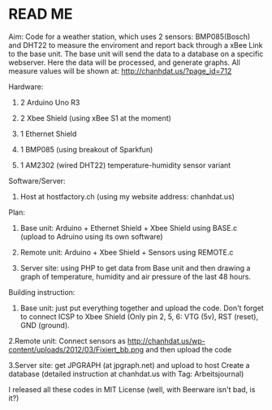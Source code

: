 READ ME
==========

Aim: Code for a weather station, which uses 2 sensors: BMP085(Bosch) and DHT22 to measure the enviroment and report back through a xBee Link to the base unit. The base unit will send the data to a database on a specific webserver. Here the data will be processed, and generate graphs.
All measure values will be shown at: http://chanhdat.us/?page_id=712 

Hardware:

1. 2 Arduino Uno R3

2. 2 Xbee Shield (using xBee S1 at the moment)

3. 1 Ethernet Shield

4. 1 BMP085 (using breakout of Sparkfun)

5. 1 AM2302 (wired DHT22) temperature-humidity sensor variant

Software/Server:

1. Host at hostfactory.ch (using my website address: chanhdat.us)

Plan:

1. Base unit: Arduino + Ethernet Shield + Xbee Shield
using BASE.c (upload to Adruino using its own software)

2. Remote unit: Arduino + Xbee Shield + Sensors
using REMOTE.c

3. Server site: using PHP to get data from Base unit and then drawing a graph of temperature, humidity and air pressure of the last 48 hours.

Building instruction:

1. Base unit: just put everything together and upload the code.
Don't forget to connect ICSP to Xbee Shield (Only pin 2, 5, 6: VTG (5v), RST (reset), GND (ground).

2.Remote unit: Connect sensors as http://chanhdat.us/wp-content/uploads/2012/03/Fixiert_bb.png
and then upload the code

3.Server site: get JPGRAPH (at jpgraph.net) and upload to host
Create a database (detailed instruction at chanhdat.us with Tag: Arbeitsjournal)

I released all these codes in MIT License (well, with Beerware isn't bad, is it?)